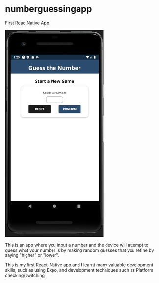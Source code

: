 # numberguessingapp
 First ReactNative App

 ![Numberguesser_Gif](demo\numberguesser.gif)

 This is an app where you input a number and the device will attempt to guess what your number is by making random guesses that you refine by saying "higher" or "lower".

 This is my first React-Native app and I learnt many valuable development skills, such as using Expo, and development techniques such as Platform checking/switching
